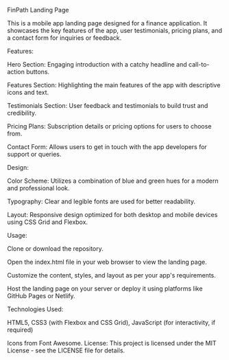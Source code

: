 FinPath Landing Page

This is a mobile app landing page designed for a finance application. It showcases the key features of the app, user testimonials, pricing plans, and a contact form for inquiries or feedback.

Features:

Hero Section: Engaging introduction with a catchy headline and call-to-action buttons.

Features Section: Highlighting the main features of the app with descriptive icons and text.

Testimonials Section: User feedback and testimonials to build trust and credibility.

Pricing Plans: Subscription details or pricing options for users to choose from.

Contact Form: Allows users to get in touch with the app developers for support or queries.

Design:

Color Scheme: Utilizes a combination of blue and green hues for a modern and professional look.

Typography: Clear and legible fonts are used for better readability.

Layout: Responsive design optimized for both desktop and mobile devices using CSS Grid and Flexbox.

Usage:

Clone or download the repository.

Open the index.html file in your web browser to view the landing page.

Customize the content, styles, and layout as per your app's requirements.

Host the landing page on your server or deploy it using platforms like GitHub Pages or Netlify.

Technologies Used:

HTML5, CSS3 (with Flexbox and CSS Grid), JavaScript (for interactivity, if required)

Icons from Font Awesome. License: This project is licensed under the MIT License - see the LICENSE file for details.

